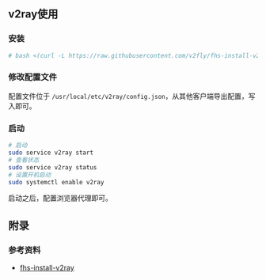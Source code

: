 

## v2ray使用

### 安装

```bash
# bash <(curl -L https://raw.githubusercontent.com/v2fly/fhs-install-v2ray/master/install-release.sh)
```



### 修改配置文件

配置文件位于 `/usr/local/etc/v2ray/config.json`，从其他客户端导出配置，写入即可。



### 启动

```bash
# 启动
sudo service v2ray start
# 查看状态
sudo service v2ray status
# 设置开机启动
sudo systemctl enable v2ray
```



启动之后，配置浏览器代理即可。



## 附录

### 参考资料

* [fhs-install-v2ray](#https://github.com/v2fly/fhs-install-v2ray)

